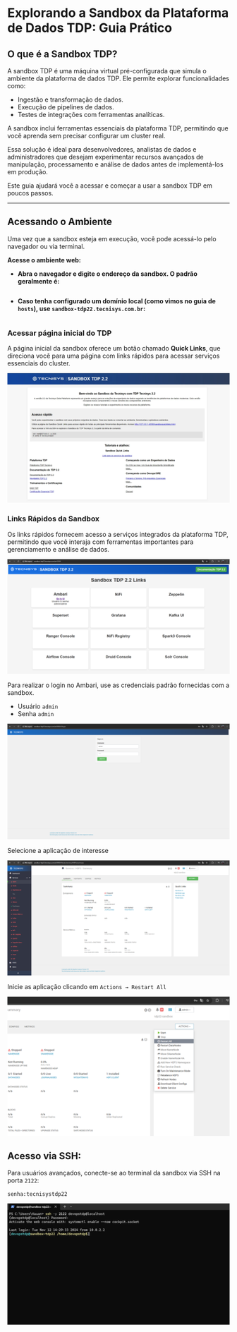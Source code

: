 # Explorando a Sandbox da Plataforma de Dados TDP: Guia Prático

## O que é a Sandbox TDP?
A sandbox TDP é uma máquina virtual pré-configurada que simula o ambiente da plataforma de dados TDP. Ele permite explorar funcionalidades como:

- Ingestão e transformação de dados.
- Execução de pipelines de dados.
- Testes de integrações com ferramentas analíticas.

A sandbox inclui ferramentas essenciais da plataforma TDP, permitindo que você aprenda sem precisar configurar um cluster real. 

Essa solução é ideal para desenvolvedores, analistas de dados e administradores que desejam experimentar recursos avançados de manipulação, processamento e análise de dados antes de implementá-los em produção.

Este guia ajudará você a acessar e começar a usar a sandbox TDP em poucos passos.

---
## Acessando o Ambiente
Uma vez que a sandbox esteja em execução, você pode acessá-lo pelo navegador ou via terminal.


**Acesse o ambiente web:**

- **Abra o navegador e digite o endereço da sandbox. O padrão geralmente é:**
```http://localhost:42080
```

- **Caso tenha configurado um domínio local (como vimos no guia de `hosts`), use `sandbox-tdp22.tecnisys.com.br`:**
```http://sandbox-tdp22.tecnisys.com.br:42080
```

### Acessar página inicial do TDP
A página inicial da sandbox oferece um botão chamado **Quick Links**, que direciona você para uma página com links rápidos para acessar serviços essenciais do cluster.

![image.png](55b198a6-69bb-48ad-875d-f83c48f529f0.png)

### Links Rápidos da Sandbox
Os links rápidos fornecem acesso a serviços integrados da plataforma TDP, permitindo que você interaja com ferramentas importantes para gerenciamento e análise de dados.

![Captura de Tela (73).png](Captura_de_Tela_73.png)

Para realizar o login no Ambari, use as credenciais padrão fornecidas com a sandbox. 
- Usuário `admin`
- Senha `admin`

![Captura de Tela (74).png](Captura_de_Tela_74.png)

Selecione a aplicação de interesse

![Captura de Tela (76).png](Captura_de_Tela_76.png)

Inicie as aplicação clicando em `Actions → Restart All`

![Captura de Tela (75).png](Captura_de_Tela_75.png)

## **Acesso via SSH:**
Para usuários avançados, conecte-se ao terminal da sandbox via SSH na porta `2122`:

```ssh -p 2122 devopstdp@localhost
senha:tecnisystdp22
```

![Captura de Tela (77).png](Captura_de_Tela_77.png)